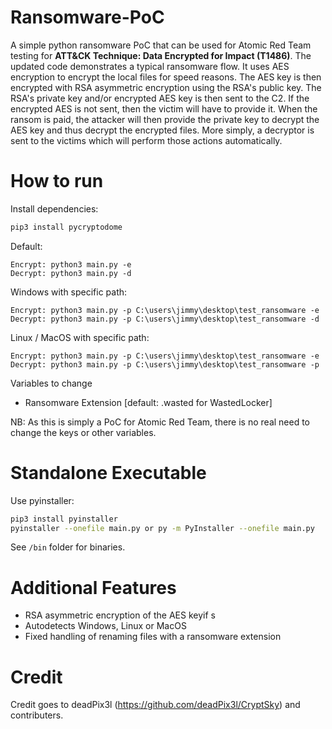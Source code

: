 # Ransomware-PoC
A simple python ransomware PoC that can be used for Atomic Red Team testing for **ATT&CK Technique: Data Encrypted for Impact (T1486)**. The updated code demonstrates a typical ransomware flow. It uses AES encryption to encrypt the local files for speed reasons. The AES key is then encrypted with RSA asymmetric encryption using the RSA's public key. The RSA's private key and/or encrypted AES key is then sent to the C2. If the encrypted AES is not sent, then the victim will have to provide it. When the ransom is paid, the attacker will then provide the private key to decrypt the AES key and thus decrypt the encrypted files. More simply, a decryptor is sent to the victims which will perform those actions automatically. 

# How to run
Install dependencies:
```bash
pip3 install pycryptodome
```

Default:
```
Encrypt: python3 main.py -e
Decrypt: python3 main.py -d
```

Windows with specific path:
```
Encrypt: python3 main.py -p C:\users\jimmy\desktop\test_ransomware -e
Decrypt: python3 main.py -p C:\users\jimmy\desktop\test_ransomware -d
```

Linux / MacOS with specific path:
```
Encrypt: python3 main.py -p C:\users\jimmy\desktop\test_ransomware -e
Decrypt: python3 main.py -p C:\users\jimmy\desktop\test_ransomware -p
```

Variables to change
* Ransomware Extension [default: .wasted for WastedLocker]

NB: As this is simply a PoC for Atomic Red Team, there is no real need to change the keys or other variables.

# Standalone Executable
Use pyinstaller:
```bash
pip3 install pyinstaller
pyinstaller --onefile main.py or py -m PyInstaller --onefile main.py
```
See `/bin` folder for binaries.

# Additional Features
* RSA asymmetric encryption of the AES keyif s
* Autodetects Windows, Linux or MacOS
* Fixed handling of renaming files with a ransomware extension

# Credit
Credit goes to deadPix3l (https://github.com/deadPix3l/CryptSky) and contributers.
